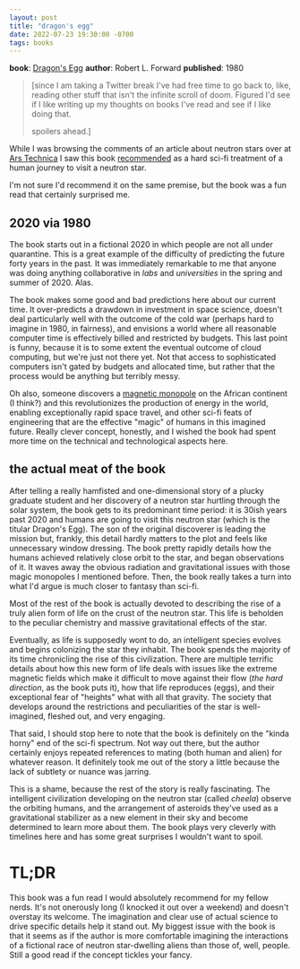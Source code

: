 ```yaml
---
layout: post
title: "dragon's egg"
date: 2022-07-23 19:30:00 -0700
tags: books
---
```


**book**: [Dragon's Egg](https://en.wikipedia.org/wiki/Dragon%27s_Egg)
**author**: Robert L. Forward
**published**: 1980

> [since I am taking a Twitter break I've had free time to go back to, like, reading other stuff that isn't the infinite scroll of doom. Figured I'd see if I like writing up my thoughts on books I've read and see if I like doing that.
> 
> spoilers ahead.]

While I was browsing the comments of an article about neutron stars over at [Ars Technica](https://arstechnica.com) I saw this book [recommended](https://arstechnica.com/science/2022/06/placing-new-limits-on-the-interior-of-neutron-stars/?comments=1&post=40981869) as a hard sci-fi treatment of a human journey to visit a neutron star.

I'm not sure I'd recommend it on the same premise, but the book was a fun read that certainly surprised me.

## 2020 via 1980

The book starts out in a fictional 2020 in which people are not all under quarantine. This is a great example of the difficulty of predicting the future forty years in the past. It was immediately remarkable to me that anyone was doing anything collaborative in *labs* and *universities* in the spring and summer of 2020. Alas.

The book makes some good and bad predictions here about our current time. It over-predicts a drawdown in investment in space science, doesn't deal particularly well with the outcome of the cold war (perhaps hard to imagine in 1980, in fairness), and envisions a world where all reasonable computer time is effectively billed and restricted by budgets. This last point is funny, because it is to some extent the eventual outcome of cloud computing, but we're just not there yet. Not that access to sophisticated computers isn't gated by budgets and allocated time, but rather that the process would be anything but terribly messy.

Oh also, someone discovers a [magnetic monopole](https://en.wikipedia.org/wiki/Magnetic_monopole) on the African continent (I think?) and this revolutionizes the production of energy in the world, enabling exceptionally rapid space travel, and other sci-fi feats of engineering that are the effective "magic" of humans in this imagined future. Really clever concept, honestly, and I wished the book had spent more time on the technical and technological aspects here.

## the actual meat of the book

After telling a really hamfisted and one-dimensional story of a plucky graduate student and her discovery of a neutron star hurtling through the solar system, the book gets to its predominant time period: it is 30ish years past 2020 and humans are going to visit this neutron star (which is the titular Dragon's Egg). The son of the original discoverer is leading the mission but, frankly, this detail hardly matters to the plot and feels like unnecessary window dressing. The book pretty rapidly details how the humans achieved relatively close orbit to the star, and began observations of it. It waves away the obvious radiation and gravitational issues with those magic monopoles I mentioned before. Then, the book really takes a turn into what I'd argue is much closer to fantasy than sci-fi.

Most of the rest of the book is actually devoted to describing the rise of a truly alien form of life on the crust of the neutron star. This life is beholden to the peculiar chemistry and massive gravitational effects of the star.

Eventually, as life is supposedly wont to do, an intelligent species evolves and begins colonizing the star they inhabit. The book spends the majority of its time chronicling the rise of this civilization. There are multiple terrific details about how this new form of life deals with issues like the extreme magnetic fields which make it difficult to move against their flow (*the hard direction*, as the book puts it), how that life reproduces (eggs), and their exceptional fear of "heights" what with all that gravity. The society that develops around the restrictions and peculiarities of the star is well-imagined, fleshed out, and very engaging.

That said, I should stop here to note that the book is definitely on the "kinda horny" end of the sci-fi spectrum. Not way out there, but the author certainly enjoys repeated references to mating (both human and alien) for whatever reason. It definitely took me out of the story a little because the lack of subtlety or nuance was jarring.

This is a shame, because the rest of the story is really fascinating. The intelligent civilization developing on the neutron star (called *cheela*) observe the orbiting humans, and the arrangement of asteroids they've used as a gravitational stabilizer as a new element in their sky and become determined to learn more about them. The book plays very cleverly with timelines here and has some great surprises I wouldn't want to spoil.

# TL;DR

This book was a fun read I would absolutely recommend for my fellow nerds. It's not onerously long (I knocked it out over a weekend) and doesn't overstay its welcome. The imagination and clear use of actual science to drive specific details help it stand out. My biggest issue with the book is that it seems as if the author is more comfortable imagining the interactions of a fictional race of neutron star-dwelling aliens than those of, well, people. Still a good read if the concept tickles your fancy.